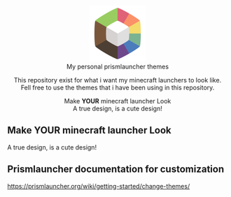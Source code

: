 <p align="center">
  <img src="https://github.com/tiffylikecat/prismlauncherThemes/blob/main/catppuccin/prismlauncherLogo.png" alt="prismlauncherLogo"><br>
  My personal prismlauncher themes
</p>

<p align="center">
This repository exist for what i want my minecraft launchers to look like.<br> Fell free to use the themes that i have been using in this repository.
</p>

<p align="center">
Make <b>YOUR</b> minecraft launcher Look<br>
A true design, is a cute design! 
</p>

## Make **YOUR** minecraft launcher Look
A true design, is a cute design!

## Prismlauncher documentation for customization
https://prismlauncher.org/wiki/getting-started/change-themes/
